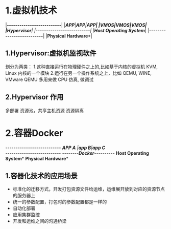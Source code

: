 # 1.虚拟机技术

|**--------------------------**|
|***APP***|****APP***|****APP**|
|**VMOS**|***VMOS***|***VMOS***|
|*********Hypervisor***********|
|**--------------------------**|
|****Host Operating System*****|
|**--------------------------**|
|******Physical Hardware*******|

## 1.Hypervisor:虚拟机监视软件
划分为两类：
1.这种直接运行在物理硬件之上的,比如基于内核的虚拟机 KVM, Linux 内核的一个模块
2.运行在另一个操作系统之上，比如 QEMU, WINE, VMware QEMU 多用来做 CPU 仿真, 做调试

## 2.Hypervisor 作用
多部署
资源池，共享主机资源
资源隔离

# 2.容器Docker
----*------*------*-----------
**APP A** |**app B**|**app C**  
----*------*------*-----------
----*----**Docker**----*------
****Host Operating System*****
******Physical Hardware*******

## 1.容器化技术的应用场景
- 标准化的迁移方式，开发打包资源文件给运维，运维展开放到对应的资源节点的服务器上
- 统一的参数配置，打包时的参数配置都是一样的
- 自动化部署
- 应用集群监控
- 开发和运维之间的沟通桥梁
